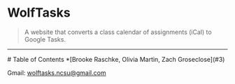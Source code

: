 # WolfTasks
> A website that converts a class calendar of assignments (iCal) to Google Tasks.
> 
<hr>
# Table of Contents
*[Brooke Raschke, Olivia Martin, Zach Groseclose](#3)

Gmail: wolftasks.ncsu@gmail.com
